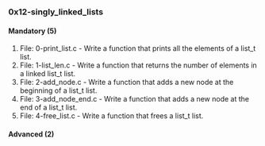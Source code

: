 ### 0x12-singly_linked_lists

#### Mandatory (5)
1. File: 0-print_list.c - Write a function that prints all the elements of a list_t list.
2. File: 1-list_len.c - Write a function that returns the number of elements in a linked list_t list.
3. File: 2-add_node.c - Write a function that adds a new node at the beginning of a list_t list.
4. File: 3-add_node_end.c - Write a function that adds a new node at the end of a list_t list.
5. File: 4-free_list.c - Write a function that frees a list_t list.

#### Advanced (2)